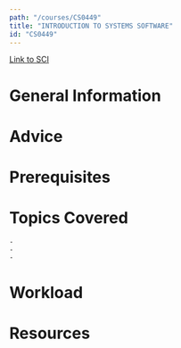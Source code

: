 ```yaml
---
path: "/courses/CS0449"
title: "INTRODUCTION TO SYSTEMS SOFTWARE"
id: "CS0449"
---
```

[Link to SCI]("http://courses.sci.pitt.edu/courses/courses/view/CS-0449")

# General Information

# Advice


# Prerequisites
<!-- PREREQ_REPLACEMENT (Do not remove) -->

<!-- END PREREQ_REPLACEMENT (Do not remove) -->
# Topics Covered
	- 
	-
	-
# Workload

<!-- TESTIMONIALS
# Testimonials
This gets replaced with Gatsby, its
data comes from Google Sheets for easier
editing!
-->

# Resources
